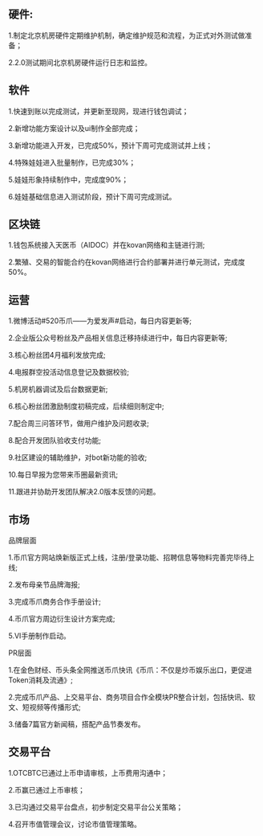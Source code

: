 ##  硬件:

1.制定北京机房硬件定期维护机制，确定维护规范和流程，为正式对外测试做准备；

2.2.0测试期间北京机房硬件运行日志和监控。


## 软件

1.快速到账以完成测试，并更新至现网，现进行钱包调试；

2.新增功能方案设计以及ui制作全部完成；

3.新增功能进入开发，已完成50%，预计下周可完成测试并上线；

4.特殊娃娃进入批量制作，已完成30%；

5.娃娃形象持续制作中，完成度90%；

6.娃娃基础信息进入测试阶段，预计下周可完成测试。

## 区块链

1.钱包系统接入天医币（AIDOC）并在kovan网络和主链进行测;

2.繁殖、交易的智能合约在kovan网络进行合约部署并进行单元测试，完成度50%。


## 运营

1.微博活动#520币爪——为爱发声#启动，每日内容更新等;

2.企业版公众号粉丝及产品相关信息迁移持续进行中，每日内容更新等;

3.核心粉丝团4月福利发放完成;

4.电报群空投活动信息登记及数据校验;

5.机房机器调试及后台数据更新;

6.核心粉丝团激励制度初稿完成，后续细则制定中;

7.配合周三问答环节，做用户维护及问题收录;

8.配合开发团队验收支付功能;

9.社区建设的辅助维护，对bot新功能的验收;

10.每日早报为您带来币圈最新资讯;

11.跟进并协助开发团队解决2.0版本反馈的问题。

## 市场

品牌层面

1.币爪官方网站焕新版正式上线，注册/登录功能、招聘信息等物料完善完毕待上线;

2.发布母亲节品牌海报;

3.完成币爪商务合作手册设计;

4.币爪官方周边衍生设计方案完成;

5.VI手册制作启动。

PR层面

1.在金色财经、币头条全网推送币爪快讯《币爪：不仅是炒币娱乐出口，更促进Token消耗及流通》;

2.完成币爪产品、上交易平台、商务项目合作全模块PR整合计划，包括快讯、软文、短视频等传播形式;

3.储备7篇官方新闻稿，搭配产品节奏发布。


## 交易平台

1.OTCBTC已通过上币申请审核，上币费用沟通中；

2.币赢已通过上币审核；

3.已沟通过交易平台盘点，初步制定交易平台公关策略；

4.召开市值管理会议，讨论市值管理策略。
